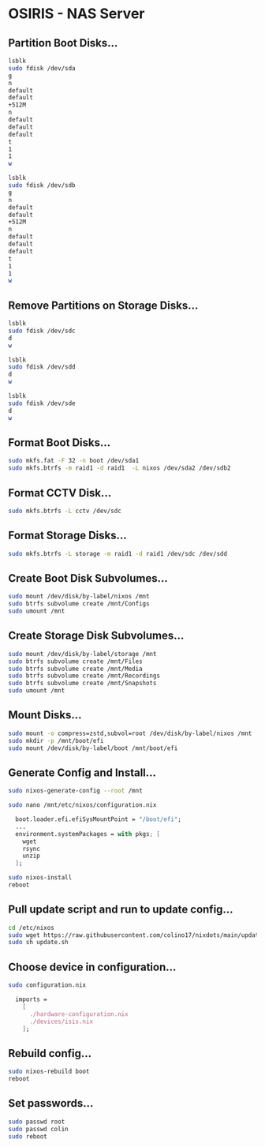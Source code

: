 # OSIRIS - NAS Server

## Partition Boot Disks...
```bash
lsblk
sudo fdisk /dev/sda
g
n
default
default
+512M
n
default
default
default
t
1
1
w
```

```bash
lsblk
sudo fdisk /dev/sdb
g
n
default
default
+512M
n
default
default
default
t
1
1
w
```

## Remove Partitions on Storage Disks...
```bash
lsblk
sudo fdisk /dev/sdc
d
w
```

```bash
lsblk
sudo fdisk /dev/sdd
d
w
```

```bash
lsblk
sudo fdisk /dev/sde
d
w
```

## Format Boot Disks...
```bash
sudo mkfs.fat -F 32 -n boot /dev/sda1
sudo mkfs.btrfs -m raid1 -d raid1  -L nixos /dev/sda2 /dev/sdb2
```

## Format CCTV Disk...
```bash
sudo mkfs.btrfs -L cctv /dev/sdc
```

## Format Storage Disks...
```bash
sudo mkfs.btrfs -L storage -m raid1 -d raid1 /dev/sdc /dev/sdd
```

## Create Boot Disk Subvolumes...
```bash
sudo mount /dev/disk/by-label/nixos /mnt
sudo btrfs subvolume create /mnt/Configs
sudo umount /mnt
```

## Create Storage Disk Subvolumes...
```bash
sudo mount /dev/disk/by-label/storage /mnt
sudo btrfs subvolume create /mnt/Files
sudo btrfs subvolume create /mnt/Media
sudo btrfs subvolume create /mnt/Recordings
sudo btrfs subvolume create /mnt/Snapshots
sudo umount /mnt
```

## Mount Disks...
```bash
sudo mount -o compress=zstd,subvol=root /dev/disk/by-label/nixos /mnt
sudo mkdir -p /mnt/boot/efi
sudo mount /dev/disk/by-label/boot /mnt/boot/efi
```

## Generate Config and Install...
```bash
sudo nixos-generate-config --root /mnt
```

```bash
sudo nano /mnt/etc/nixos/configuration.nix
```

```nix
  boot.loader.efi.efiSysMountPoint = "/boot/efi";
  ...
  environment.systemPackages = with pkgs; [
    wget
    rsync
    unzip
  ];
```

```bash
sudo nixos-install
reboot
```

## Pull update script and run to update config...
```bash
cd /etc/nixos
sudo wget https://raw.githubusercontent.com/colino17/nixdots/main/update.sh
sudo sh update.sh
```

## Choose device in configuration...
```bash
sudo configuration.nix
```
```nix
  imports =
    [
      ./hardware-configuration.nix
      ./devices/isis.nix
    ];
```

## Rebuild config...
```bash
sudo nixos-rebuild boot
reboot
```

## Set passwords...
```bash
sudo passwd root
sudo passwd colin
sudo reboot
```


